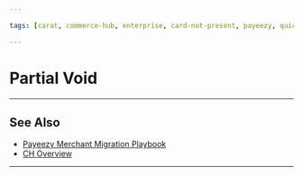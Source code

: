 ```yaml
---

tags: [carat, commerce-hub, enterprise, card-not-present, payeezy, quick-keys, batch-upload]

---
```


# Partial Void

---

## See Also

- [Payeezy Merchant Migration Playbook](?path=docs/Resources/Guides/Payeezy/Payeezy-Migration-ExtendedLanding.md)
- [CH Overview](?path=docs/Getting-Started/Getting-Started-General.md)

---
